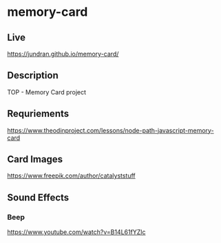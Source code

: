 # memory-card

## Live
https://jundran.github.io/memory-card/

## Description
TOP - Memory Card project

## Requriements
https://www.theodinproject.com/lessons/node-path-javascript-memory-card

## Card Images
https://www.freepik.com/author/catalyststuff

## Sound Effects
### Beep
https://www.youtube.com/watch?v=B14L61fYZlc

